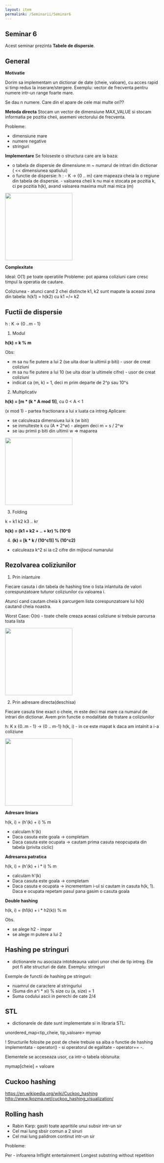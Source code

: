 ```yaml
---
layout: item
permalink: /Seminarii/Seminar6
---
```


## Seminar 6

Acest seminar prezinta **Tabele de dispersie**.

## General

**Motivatie**

Dorim sa implementam un dictionar de date (cheie, valoare), cu acces rapid si timp redus la inserare/stergere.
Exemplu: vector de frecventa pentru numere intr-un range foarte mare.

Se dau n numere. Care din el apare de cele mai multe ori??

**Metoda directa**
Stocam un vector de dimensiune MAX_VALUE si stocam informatia pe pozitia cheii, asemeni vectorului de frecventa. 

Probleme: 
- dimensiune mare
- numere negative
- stringuri

**Implementare**
Se foloseste o structura care are la baza:
- o tabela de dispersie de dimensiune m ~ numarul de intrari din dictionar ( << dimensiunea spatiului)
- o functie de dispersie: h : - K -> {0 .. m} care mapeaza cheia la o regiune din tabela de dispersie.
                              - valoarea cheii k nu mai e stocata pe pozitia k, ci pe pozitia h(k), avand valoarea maxima mult mai mica (m)

<img src="/ASD/images/hash_general.jpg"  height="220">

**Complexitate**

Ideal: O(1) pe toate operatiile
Probleme: pot aparea coliziuni care cresc timpul la operatia de cautare.

Coliziunea - atunci cand 2 chei distincte k1, k2 sunt mapate la aceasi zona din tabela: h(k1) = h(k2) cu k1 =/= k2

## Fuctii de dispersie

h :  K -> {0 ..m - 1}

1. Modul

**h(k) = k % m**

Obs:

- m sa nu fie putere a lui 2 (se uita doar la ultimii p biti) - usor de creat coliziuni
- m sa nu fie putere a lui 10 (se uita doar la ultimele cifre) - usor de creat coliziuni
- indicat ca (m, k) = 1, deci m prim departe de 2^p sau 10^s

2. Multiplicativ

**h(k) = [m * (k * A mod 1)]**, cu 0 < A < 1

(x mod 1) - partea fractionara a lui x luata ca intreg
Aplicare: 
- se calculeaza dimensiuea lui k (w biti)
- se inmulteste k cu (A * 2^w) - alegem deci m = s / 2^w
- se iau primii p biti din ultimii w => maparea

<img src="/ASD/images/multiplication-hashing.jpg"  height="220">

3. Folding

k = k1 k2 k3 .. kr

**h(k) = (k1 + k2 + .. + kr) % (10^l)**

4. **(k) = [k * k / (10^c1)] % (10^c2)**

- calculeaza k^2 si ia c2 cifre din mijlocul numarului

## Rezolvarea coliziunilor

1. Prin inlantuire

Fiecare casuta i din tabela de hashing tine o lista inlantuita de valori corespunzatoare tuturor coliziunilor cu valoarea i.

Atunci cand cautam cheia k parcurgem lista corespunzatoare lui h(k) cautand cheia noastra.

Worst Case: O(n) - toate cheile creaza aceasi coliziune si trebuie parcursa toata lista

<img src="/ASD/images/chaining.png"  height="220">

2. Prin adresare directa(deschisa)

Fiecare casuta tine exact o cheie, m este deci mai mare ca numarul de intrari din dictionar.
Avem prin functie o modalitate de tratare a coliziunilor

h: K x {0..m - 1} -> {0 .. m-1}
h(k, i) - in ce este mapat k daca am intalnit a i-a coliziune

<img src="/ASD/images/Double_hash.png"  height="220">

**Adresare liniara**

h(k, i) = (h'(k) + i) % m

- calculam h'(k)
- Daca casuta este goala -> completam
- Daca casuta este ocupata -> cautam prima casuta neopcupata din tabela (privita ciclic)

**Adresarea patratica**

h(k, i) = (h'(k) + i * i)  % m

- calculam h'(k)
- Daca casuta este goala -> completam
- Daca casuta e ocupata -> incrementam i-ul si cautam in casuta h(k, 1). Daca e ocupata repetam pasul pana gasim o casuta goala

**Double hashing**

h(k, i) = (h1(k) + i * h2(k)) % m

Obs.

- se alege h2 - impar
- se alege m putere a lui 2

## Hashing pe stringuri

- dictionarele nu asociaza intotdeauna valori unor chei de tip intreg. Ele pot fi alte structuri de date. Exemplu: stringuri

Exemple de functii de hashing pe stringuri:

- nuamrul de caractere al stringurlui
- (Suma din a^i * xi) % size cu (a, size) = 1
- Suma codului ascii in perechi de cate 2/4

## STL

- dictionarele de date sunt implementate si in libraria STL:

unordered_map<tip_cheie, tip_valoare> mymap

! Structurile folosite pe post de cheie trebuie sa aiba o functie de hashing implementata - operator() - si operatorul de egalitate - operator== -.

Elementele se acceseaza usor, ca intr-o tabela obisnuita:

mymap[cheie] = valoare

## Cuckoo hashing
https://en.wikipedia.org/wiki/Cuckoo_hashing
http://www.lkozma.net/cuckoo_hashing_visualization/


## Rolling hash

- Rabin Karp: gasiti toate aparitiile unui subsir intr-un sir
- Cel mai lung sbsir comun a 2 siruri
- Cel mai lung palidrom continut intr-un sir

Probleme:

Per - infoarena
Inflight entertainment
Longest substring without repetition






   

